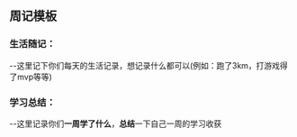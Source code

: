 ## 周记模板

### 生活随记：

--这里记下你们每天的生活记录，想记录什么都可以(例如：跑了3km，打游戏得了mvp等等)

### 学习总结：

--这里记录你们**一周学了什么**，**总结**一下自己一周的学习收获

